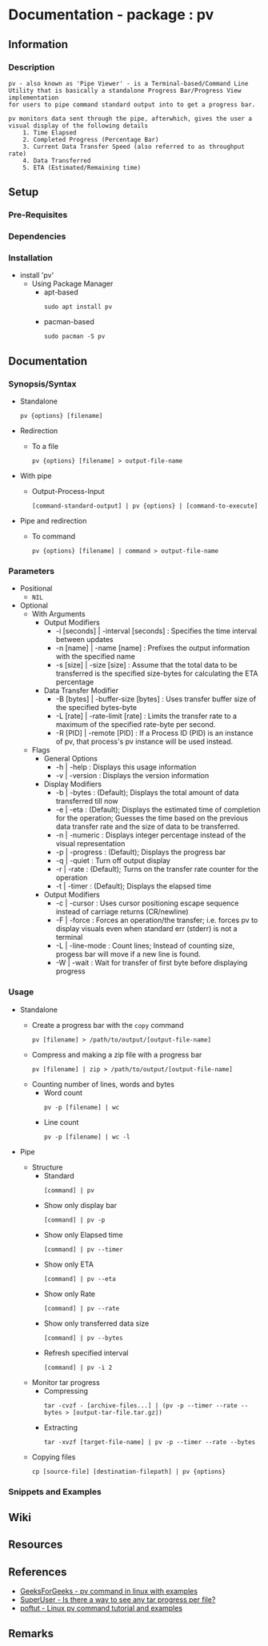 # Documentation - package : pv

## Information
### Description
```
pv - also known as 'Pipe Viewer' - is a Terminal-based/Command Line Utility that is basically a standalone Progress Bar/Progress View implementation
for users to pipe command standard output into to get a progress bar.

pv monitors data sent through the pipe, afterwhich, gives the user a visual display of the following details
	1. Time Elapsed
	2. Completed Progress (Percentage Bar)
	3. Current Data Transfer Speed (also referred to as throughput rate)
	4. Data Transferred
	5. ETA (Estimated/Remaining time)
```

## Setup
### Pre-Requisites

### Dependencies

### Installation
- install 'pv'
	- Using Package Manager
		- apt-based
			```console
			sudo apt install pv
			```
		- pacman-based
			```console
			sudo pacman -S pv
			```

## Documentation
### Synopsis/Syntax
- Standalone
	```console
	pv {options} [filename]
	```

- Redirection
	- To a file
		```console
		pv {options} [filename] > output-file-name
		```

- With pipe
	- Output-Process-Input
		```console
		[command-standard-output] | pv {options} | [command-to-execute]
		```

- Pipe and redirection
	- To command
		```console
		pv {options} [filename] | command > output-file-name
		```

### Parameters
- Positional
	+ `NIL`
- Optional
	- With Arguments
		- Output Modifiers
			+ -i [seconds] | -interval [seconds] : Specifies the time interval between updates
			+ -n [name]    | -name [name]        : Prefixes the output information with the specified name
			+ -s [size]    | -size [size]        : Assume that the total data to be transferred is the specified size-bytes for calculating the ETA percentage
		- Data Transfer Modifier
			+ -B [bytes]   | -buffer-size [bytes] : Uses transfer buffer size of the specified bytes-byte
			+ -L [rate]    | -rate-limit [rate]   : Limits the transfer rate to a maximum of the specified rate-byte per second.
			+ -R [PID]     | -remote [PID]        : If a Process ID (PID) is an instance of pv, that process's pv instance will be used instead.
	- Flags
		- General Options
			+ -h | -help    : Displays this usage information
			+ -v | -version : Displays the version information
		- Display Modifiers
			+ -b | -bytes    : (Default); Displays the total amount of data transferred till now
			+ -e | -eta      : (Default); Displays the estimated time of completion for the operation; Guesses the time based on the previous data transfer rate and the size of data to be transferred.
			+ -n | -numeric  : Displays integer percentage instead of the visual representation
			+ -p | -progress : (Default); Displays the progress bar
			+ -q | -quiet    : Turn off output display
			+ -r | -rate     : (Default); Turns on the transfer rate counter for the operation
			+ -t | -timer    : (Default); Displays the elapsed time
		- Output Modifiers
			+ -c | -cursor    : Uses cursor positioning escape sequence instead of carriage returns (CR/newline)
			+ -F | -force     : Forces an operation/the transfer; i.e. forces pv to display visuals even when standard err (stderr) is not a terminal
			+ -L | -line-mode : Count lines; Instead of counting size, progess bar will move if a new line is found.
			+ -W | -wait      : Wait for transfer of first byte before displaying progress

### Usage
- Standalone
	- Create a progress bar with the `copy` command
		```console
		pv [filename] > /path/to/output/[output-file-name]
		```
	- Compress and making a zip file with a progress bar
		```console
		pv [filename] | zip > /path/to/output/[output-file-name]
		```
	- Counting number of lines, words and bytes
		- Word count
			```console
			pv -p [filename] | wc
			```
		- Line count
			```console
			pv -p [filename] | wc -l
			```

- Pipe
	- Structure
		- Standard
			```console
			[command] | pv
			```
		- Show only display bar
			```console
			[command] | pv -p
			```
		- Show only Elapsed time
			```console
			[command] | pv --timer
			```
		- Show only ETA
			```console
			[command] | pv --eta
			```
		- Show only Rate
			```console
			[command] | pv --rate
			```
		- Show only transferred data size
			```console
			[command] | pv --bytes
			```
		- Refresh specified interval
			```console
			[command] | pv -i 2
			```
	- Monitor tar progress
		- Compressing
			```console
			tar -cvzf - [archive-files...] | (pv -p --timer --rate --bytes > [output-tar-file.tar.gz])
			```
		- Extracting
			```console
			tar -xvzf [target-file-name] | pv -p --timer --rate --bytes
			```
	- Copying files
		```console
		cp [source-file] [destination-filepath] | pv {options}
		```


### Snippets and Examples

## Wiki

## Resources

## References
+ [GeeksForGeeks - pv command in linux with examples](https://www.geeksforgeeks.org/pv-command-in-linux-with-examples/)
+ [SuperUser - Is there a way to see any tar progress per file?](https://superuser.com/questions/168749/is-there-a-way-to-see-any-tar-progress-per-file)
+ [poftut - Linux pv command tutorial and examples](https://www.poftut.com/linux-pv-command-tutorial-examples-monitor-progress-copybackupcompress/)

## Remarks

